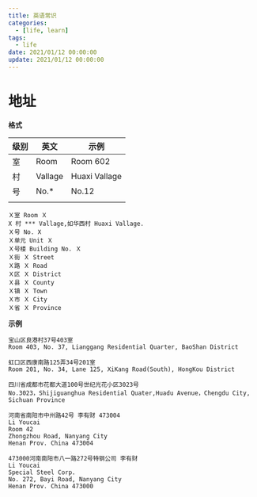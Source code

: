 ```yaml
---
title: 英语常识
categories: 
  - [life, learn]
tags:
  - life
date: 2021/01/12 00:00:00
update: 2021/01/12 00:00:00
---
```


# 地址

**格式**

| 级别 | 英文    | 示例          |
| ---- | ------- | ------------- |
| 室   | Room    | Room 602      |
| 村   | Vallage | Huaxi Vallage |
| 号   | No.*    | No.12         |
|      |         |               |



```
Ｘ室 Room Ｘ
X 村 *** Vallage,如华西村 Huaxi Vallage.
Ｘ号 No. X
Ｘ单元 Unit Ｘ
Ｘ号楼 Building No. Ｘ
Ｘ街 Ｘ Street
Ｘ路 Ｘ Road
Ｘ区 Ｘ District
Ｘ县 Ｘ County
Ｘ镇 Ｘ Town
Ｘ市 Ｘ City
Ｘ省 Ｘ Province
```

**示例**

```
宝山区良港村37号403室
Room 403, No. 37, Lianggang Residential Quarter, BaoShan District

虹口区西康南路125弄34号201室
Room 201, No. 34, Lane 125, XiKang Road(South), HongKou District

四川省成都市花都大道100号世纪光花小区3023号
No.3023，Shijiguanghua Residential Quater,Huadu Avenue，Chengdu City, Sichuan Province

河南省南阳市中州路42号 李有财 473004
Li Youcai
Room 42
Zhongzhou Road, Nanyang City
Henan Prov. China 473004

473000河南南阳市八一路272号特钢公司 李有财
Li Youcai
Special Steel Corp.
No. 272, Bayi Road, Nanyang City
Henan Prov. China 473000
```

